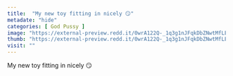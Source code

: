 ```yaml
---
title:  "My new toy fitting in nicely 😏"
metadate: "hide"
categories: [ God Pussy ]
image: "https://external-preview.redd.it/0wrA122Q-_1q3g1nJFqkDbZNwtMfLE2HR20jlxxC_aM.png?auto=webp&s=73ab4ee81dac37487a9647948a5d9fe04c38dd31"
thumb: "https://external-preview.redd.it/0wrA122Q-_1q3g1nJFqkDbZNwtMfLE2HR20jlxxC_aM.png?width=640&crop=smart&auto=webp&s=c1e33186a3683e56e173a4ba7e625ea079fdd7a6"
visit: ""
---
```

My new toy fitting in nicely 😏
